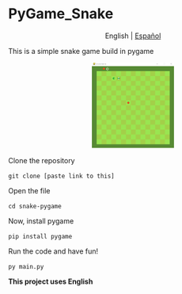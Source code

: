 # PyGame_Snake
<p align="center">
  <span>English</span> |
  <a href="https://github.com/Fonsii/snake-pygame/blob/main/lang/spanish/README.md">Español</a>
</p>


This is a simple snake game build in pygame

<p align="center" width="100%">
    <img width="33%" src="https://github.com/Fonsii/snake-pygame/blob/main/resources/readme_utils/snake_gameplay.png"> 
</p>

Clone the repository

    git clone [paste link to this]

Open the file

    cd snake-pygame

Now, install pygame

    pip install pygame

Run the code and have fun!

    py main.py

**This project uses English**